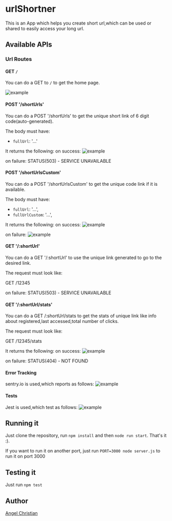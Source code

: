 # urlShortner

This is an App which helps you create short url,which can be used or shared to easily access your long url.

## Available APIs

### Url Routes

#### GET `/`

You can do a GET to `/` to get the home page.

![example](https://res.cloudinary.com/angelchristian/image/upload/v1607544233/home_iol3tq.png)


#### POST '/shortUrls'

You can do a POST '/shortUrls' to get the unique short link of 6 digit code(auto-generated).

The body must have:

* `fullUrl`: '...'

It returns the following:
on success:
![example](https://res.cloudinary.com/angelchristian/image/upload/v1607544270/urlsuccess_nxrgnz.png)

on failure:
STATUS(503) - SERVICE  UNAVAILABLE


#### POST '/shortUrlsCustom'

You can do a POST '/shortUrlsCustom' to get the unique code link if it is available.

The body must have:

* `fullUrl`: '...',
* `fullUrlCustom`: '...',


It returns the following:
on success:
![example](https://res.cloudinary.com/angelchristian/image/upload/v1607544270/urlsuccess_nxrgnz.png)

on failure:
![example](https://res.cloudinary.com/angelchristian/image/upload/v1607544319/urlfail_dmtmvo.png)


#### GET '/:shortUrl'

You can do a GET '/:shortUrl' to use the unique link generated to go to the desired link.

The request must look like:

GET /12345

on failure:
STATUS(503) - SERVICE  UNAVAILABLE


#### GET '/:shortUrl/stats'

You can do a GET /:shortUrl/stats to get the stats of unique link like info about registered,last accessed,total number of clicks.

The request must look like:

GET /12345/stats


It returns the following:
on success:
![example](https://res.cloudinary.com/angelchristian/image/upload/v1607544385/stats_xehilt.png)

on failure:
STATUS(404) - NOT FOUND

#### Error Tracking
sentry.io is used,which reports as follows:
![example](https://res.cloudinary.com/angelchristian/image/upload/v1607544464/sentry_fl1mvg.png)

#### Tests
Jest is used,which test as follows:
![example](https://res.cloudinary.com/angelchristian/image/upload/v1607544499/test_usstvt.png)


## Running it

Just clone the repository, run `npm install` and then `node run start`. That's it :).

If you want to run it on another port, just run `PORT=3000 node server.js` to run it on port 3000 

## Testing it

Just run `npm test`


## Author

[Angel Christian](https://github.com/AngelChristian)

